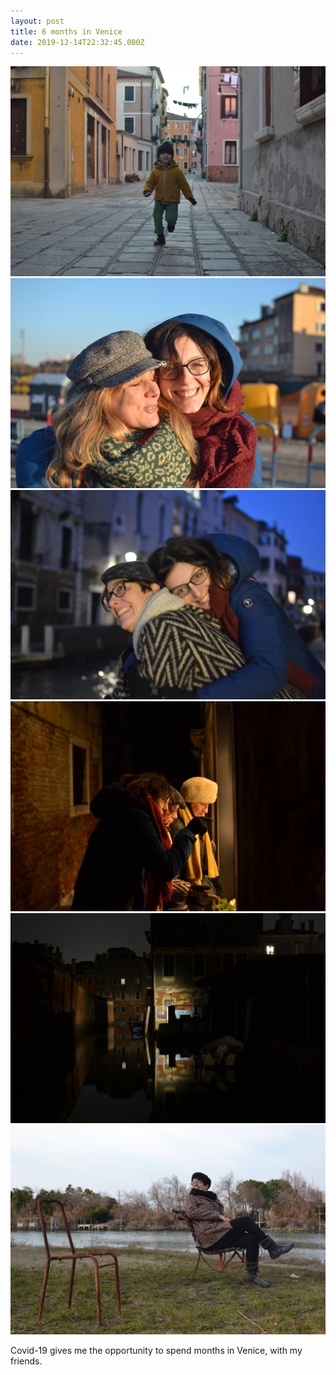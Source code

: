 ```yaml
---
layout: post
title: 6 months in Venice
date: 2019-12-14T22:32:45.000Z
---
```

 ![](/files/2020-10-28-6_months_in_venice_0.jpg)
 ![](/files/2020-10-28-6_months_in_venice_1.jpg)
 ![](/files/2020-10-28-6_months_in_venice_2.jpg)
 ![](/files/2020-10-28-6_months_in_venice_3.jpg)
 ![](/files/2020-10-28-6_months_in_venice_4.jpg)
 ![](/files/2020-10-28-6_months_in_venice_5.jpg)


Covid-19 gives me the opportunity to spend months in Venice, with my friends.
